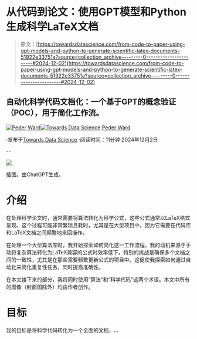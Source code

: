 # 从代码到论文：使用GPT模型和Python生成科学LaTeX文档

> 原文：[https://towardsdatascience.com/from-code-to-paper-using-gpt-models-and-python-to-generate-scientific-latex-documents-51922e33751a?source=collection_archive---------0-----------------------#2024-12-02](https://towardsdatascience.com/from-code-to-paper-using-gpt-models-and-python-to-generate-scientific-latex-documents-51922e33751a?source=collection_archive---------0-----------------------#2024-12-02)

## 自动化科学代码文档化：一个基于GPT的概念验证（POC），用于简化工作流。

[](https://medium.com/@pederw455?source=post_page---byline--51922e33751a--------------------------------)[![Peder Ward](../Images/a439b14e36aadce026c512c9696c27b3.png)](https://medium.com/@pederw455?source=post_page---byline--51922e33751a--------------------------------)[](https://towardsdatascience.com/?source=post_page---byline--51922e33751a--------------------------------)[![Towards Data Science](../Images/a6ff2676ffcc0c7aad8aaf1d79379785.png)](https://towardsdatascience.com/?source=post_page---byline--51922e33751a--------------------------------) [Peder Ward](https://medium.com/@pederw455?source=post_page---byline--51922e33751a--------------------------------)

·发布于[Towards Data Science](https://towardsdatascience.com/?source=post_page---byline--51922e33751a--------------------------------) ·阅读时间：11分钟·2024年12月2日

--

![](../Images/cc486c8642a6e3b1b6d5219e6fa2d3a7.png)

插图。由ChatGPT生成。

# **介绍**

在处理科学论文时，通常需要将算法转化为科学公式，这些公式通常以LaTeX格式呈现。这个过程可能非常繁琐且耗时，尤其是在大型项目中，因为它需要在代码库和LaTeX文档之间频繁地来回操作。

在处理一个大型算法库时，我开始探索如何简化这一工作流程。我的动机来源于手动将复杂算法转化为LaTeX兼容的公式时效率低下。特别的挑战是确保多个文档之间的一致性，尤其是在那些需要频繁更新公式的项目中。这促使我探索如何通过自动化来简化重复性任务，同时提高准确性。

在本文接下来的部分，我将同时使用“算法”和“科学代码”这两个术语。本文中所有的图像（封面图除外）均由作者创作。

# **目标**

我的目标是将科学代码转化为一个全面的文档，...
